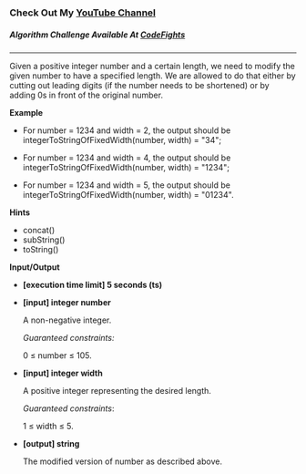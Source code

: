 ### Check Out My [YouTube Channel](https://www.youtube.com/@golbargnet)

##### Algorithm Challenge Available At [CodeFights](https://codefights.com/arcade/code-arcade/well-of-integration/kvGfZZxGyjNbD7yxv)
---
Given a positive integer number and a certain length, we need to modify the given number to have a specified length. We are allowed to do that either by cutting out leading digits (if the number needs to be shortened) or by adding 0s in front of the original number.

**Example**

-   For number = 1234 and width = 2, the output should be
    integerToStringOfFixedWidth(number, width) = "34";

-   For number = 1234 and width = 4, the output should be
    integerToStringOfFixedWidth(number, width) = "1234";

-   For number = 1234 and width = 5, the output should be
    integerToStringOfFixedWidth(number, width) = "01234".

**Hints**
-   concat()
-   subString()
-   toString()

**Input/Output**

-   **[execution time limit] 5 seconds (ts)**
-   **[input] integer number**

    A non-negative integer.

    *Guaranteed constraints:*

    0 ≤ number ≤ 105.

-   **[input] integer width**

    A positive integer representing the desired length.

    *Guaranteed constraints*:

    1 ≤ width ≤ 5.

-   **[output] string**

    The modified version of number as described above.